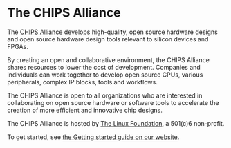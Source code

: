# The CHIPS Alliance

The [CHIPS Alliance](https://chipsalliance.org) develops high-quality, open source hardware designs and open source hardware design tools relevant to silicon devices and FPGAs.

By creating an open and collaborative environment, the CHIPS Alliance shares resources to lower the cost of development.
Companies and individuals can work together to develop open source CPUs, various peripherals, complex IP blocks, tools and workflows.

The CHIPS Alliance is open to all organizations who are interested in collaborating on open source hardware or software tools to accelerate the creation of more efficient and innovative chip designs.

The CHIPS Alliance is hosted by [The Linux Foundation](https://linuxfoundation.org), a 501(c)6 non-profit.

To get started, see [the Getting started guide on our website](https://www.chipsalliance.org/getting-started/).
